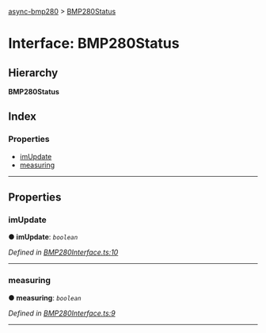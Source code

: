 [async-bmp280](../README.md) > [BMP280Status](../interfaces/bmp280status.md)

# Interface: BMP280Status

## Hierarchy

**BMP280Status**

## Index

### Properties

* [imUpdate](bmp280status.md#imupdate)
* [measuring](bmp280status.md#measuring)

---

## Properties

<a id="imupdate"></a>

###  imUpdate

**● imUpdate**: *`boolean`*

*Defined in [BMP280Interface.ts:10](https://github.com/AlejandroHerr/async-bmp280/blob/875a9ed/src/lib/BMP280Interface.ts#L10)*

___
<a id="measuring"></a>

###  measuring

**● measuring**: *`boolean`*

*Defined in [BMP280Interface.ts:9](https://github.com/AlejandroHerr/async-bmp280/blob/875a9ed/src/lib/BMP280Interface.ts#L9)*

___

